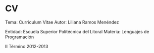 CV
==
Tema: Curriculum Vitae
Autor: Liliana Ramos Menéndez



Entidad: Escuela Superior Politécnica del Litoral
Materia: Lenguajes de Programación


II Término 2012-2013